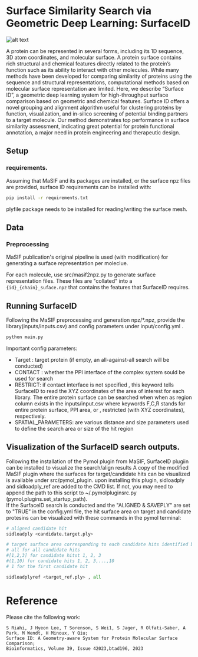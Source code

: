 # Surface Similarity Search via Geometric Deep Learning: SurfaceID

![alt text](https://github.com/Sanofi-GitHub/LMR-SurfaceID/blob/main/docs/toc.png)

A protein can be represented in several forms, including its 1D sequence, 3D atom coordinates, and molecular surface. A protein surface contains rich structural and chemical features directly related to the protein’s function such as its ability to interact with other molecules. While many methods have been developed for comparing similarity of proteins using the sequence and structural representations, computational methods based on molecular surface representation are limited. Here, we describe “Surface ID”, a geometric deep learning system for high-throughput surface comparison based on geometric and chemical features.  Surface ID offers a novel grouping and alignment algorithm useful for clustering proteins by function, visualization, and in-silico screening of potential binding partners to a target molecule. Our method demonstrates top performance in surface similarity assessment, indicating great potential for protein functional annotation, a major need in protein engineering and therapeutic design.




## Setup
### requirements. 
Assuming that MaSIF and its packages are installed, or the surface npz files are provided, surface ID requirements can be installed with:

```bash
pip install -r requirements.txt
```
plyfile package needs to be installed for reading/writing the surface mesh.  



## Data
### Preprocessing 
MaSIF publication's original pipeline is used (with modification) 
for generating a surface representation per moleclue.

For each molecule, use src/masif2npz.py to generate surface representation files. These files are "collated" into a  `{id}_{chain}_suface.npz` that contains the features that SurfaceID requires. 

## Running SurfaceID
Following the MaSIF preprocessing and generation npz/*.npz, provide the library(inputs/inputs.csv) and config parameters under input/config.yml . 

```bash
python main.py
```

Important config parameters:
* Target : target protein (if empty, an all-against-all search will be conducted)
* CONTACT : whether the PPI interface of the complex system sould be used for search
* RESTRICT: if contact interface is not specified , this keyword tells SurfaceID to read the XYZ coordinates of the area of interest for each library. The entire protein surface can be searched when when as region column exists in the inputs/input.csv where keywords F,C,R stands for entire protein surface, PPI area, or , restricted (with XYZ coordinates), respectively.   
* SPATIAL_PARAMETERS: are various distance and size parameters used to define the search area or size of the hit region 

## Visualization of the SurfaceID search outputs.
Following the installation of the Pymol plugin from MaSIF, SurfaceID plugiin can be installed to visualize the search/align results 
A copy of the modified MaSIF plugin where the surfaces for target/candidate hits can be visualized is available under src/pymol_plugin. 
upon installing this plugin, sidloadply and sidloadply_ref are added to the CMD list. If not, you may need to append the path to this script to ~/.pymolpluginsrc.py (pymol.plugins.set_startup_path).  
If the SurfaceID search is conducted and the "ALIGNED & SAVEPLY" are set to "TRUE" in the config.yml file, the hit surface area on target and candidate protesins can be visualized with these commands in the pymol terminal:
``` python
# aligned candidate hit
sidloadply <candidate.target.ply>

# target surface area corresponding to each candidate hits identified by:
# all for all candidate hits 
#[1,2,3] for candidate hitst 1, 2, 3
#(1,10) for candidate hits 1, 2, 3,...,10
# 1 for the first candidate hit 

sidloadplyref <target_ref.ply> , all   
```
# Reference

Please cite the following work:

```
S Riahi, J Hyeon Lee, T Sorenson, S Wei1, S Jager, R Olfati-Saber, A Park, M Wendt, H Minoux, Y Qiu;
Surface ID: A Geometry-aware System for Protein Molecular Surface Comparison;
Bioinformatics, Volume 39, Issue 42023,btad196, 2023  
```
